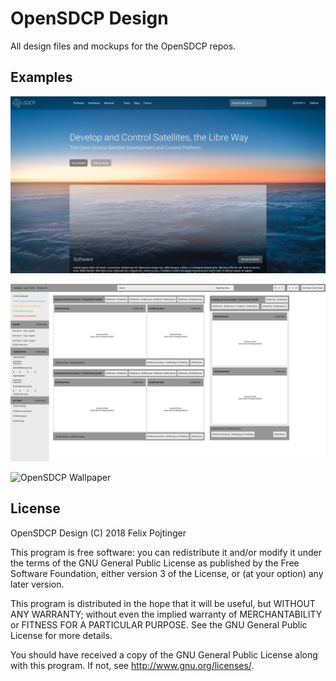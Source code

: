 # OpenSDCP Design

All design files and mockups for the OpenSDCP repos.

## Examples

![OpenSDCP Landing Page](opensdcp.github.io/landing-page/landing-page.png)

![OpenSNET Bridge Client Wallpaper](opensnet-bridge-client/concepts/dashboard-layout.png)

![OpenSDCP Wallpaper](opensdcp-wallpapers/sunrise-wallpaper.png)

## License

OpenSDCP Design (C) 2018 Felix Pojtinger

This program is free software: you can redistribute it and/or modify
it under the terms of the GNU General Public License as published by
the Free Software Foundation, either version 3 of the License, or
(at your option) any later version.

This program is distributed in the hope that it will be useful,
but WITHOUT ANY WARRANTY; without even the implied warranty of
MERCHANTABILITY or FITNESS FOR A PARTICULAR PURPOSE. See the
GNU General Public License for more details.

You should have received a copy of the GNU General Public License
along with this program. If not, see <http://www.gnu.org/licenses/>.
